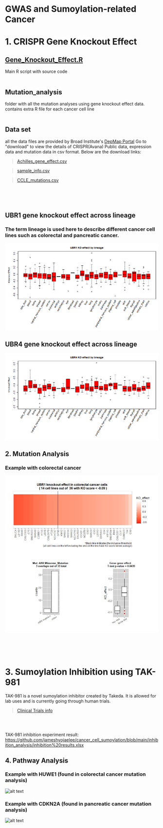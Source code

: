 # GWAS and Sumoylation-related Cancer

# 1. CRISPR Gene Knockout Effect

## [Gene_Knockout_Effect.R](https://github.com/jameshyojaelee/cancer_GWAS/blob/main/Gene_knockout_effect.R)
Main R script with source code <br />
<br />

## Mutation_analysis
folder with all the mutation analyses using gene knockout effect data. contains extra R file for each cancer cell line <br />
<br />

## Data set
all the data files are provided by Broad Institute's [DepMap Portal](https://depmap.org/portal/)
Go to "download" to view the details of CRISPR(Avana) Public data, expression data and mutation data in csv format. Below are the download links:

>[Achilles_gene_effect.csv](https://ndownloader.figshare.com/files/25494359)

>[sample_info.csv](https://ndownloader.figshare.com/files/25494443)

>[CCLE_mutations.csv](https://ndownloader.figshare.com/files/25494419)

<br /><br /><br />

## UBR1 gene knockout effect across lineage 
### **The term lineage is used here to describe different cancer cell lines such as colorectal and pancreatic cancer.**
![alt text](https://github.com/jameshyojaelee/cancer_GWAS/blob/main/gene_knockout_analysis/UBR1/UBR1_KO_effect_per_lineage.png)
<br />

## UBR4 gene knockout effect across lineage 
![alt text](https://github.com/jameshyojaelee/cancer_GWAS/blob/main/gene_knockout_analysis/UBR4/UBR4_KO_effect.png)
<br />

## 2. Mutation Analysis
### Example with colorectal cancer
![alt text](https://github.com/jameshyojaelee/cancer_GWAS/blob/main/gene_knockout_analysis/UBR1/colorectal_UBR1_KO_ABR.jpeg)
<br />
<br />
<br />
<br />
<br />

# 3. Sumoylation Inhibition using TAK-981
TAK-981 is a novel sumoylation inhibitor created by Takeda. It is allowed for lab uses and is currently going through human trials. 
>[Clinical Trials info](https://clinicaltrials.gov/ct2/show/NCT03648372)

<br />
<br />

TAK-981 inhibition experiment result: https://github.com/jameshyojaelee/cancer_cell_sumoylation/blob/main/inhibition_analysis/inhibition%20results.xlsx
<br />

## 4. Pathway Analysis
### Example with HUWE1 (found in colorectal cancer mutation analysis) 
![alt text](https://github.com/jameshyojaelee/Gene_knockout_effect/blob/main/pathway_analysis/HUWE1/hsa04120.png)

### Example with CDKN2A (found in pancreatic cancer mutation analysis) 
![alt text](https://github.com/jameshyojaelee/Gene_knockout_effect/blob/main/pathway_analysis/CDKN2A/hsa04110.png)
